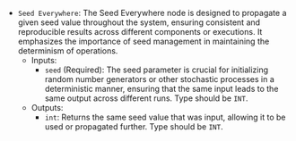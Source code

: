 - `Seed Everywhere`: The Seed Everywhere node is designed to propagate a given seed value throughout the system, ensuring consistent and reproducible results across different components or executions. It emphasizes the importance of seed management in maintaining the determinism of operations.
    - Inputs:
        - `seed` (Required): The seed parameter is crucial for initializing random number generators or other stochastic processes in a deterministic manner, ensuring that the same input leads to the same output across different runs. Type should be `INT`.
    - Outputs:
        - `int`: Returns the same seed value that was input, allowing it to be used or propagated further. Type should be `INT`.
